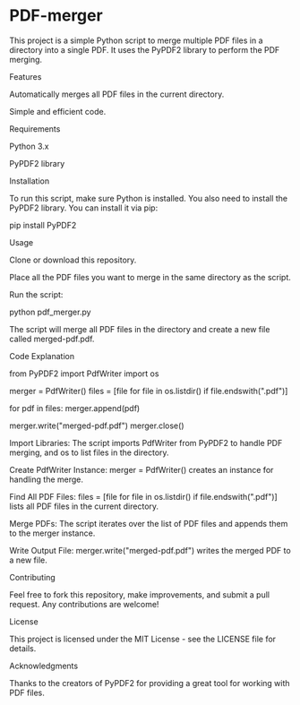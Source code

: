 # PDF-merger
This project is a simple Python script to merge multiple PDF files in a directory into a single PDF. It uses the PyPDF2 library to perform the PDF merging.

Features

Automatically merges all PDF files in the current directory.

Simple and efficient code.

Requirements

Python 3.x

PyPDF2 library

Installation

To run this script, make sure Python is installed. You also need to install the PyPDF2 library. You can install it via pip:

pip install PyPDF2

Usage

Clone or download this repository.

Place all the PDF files you want to merge in the same directory as the script.

Run the script:

python pdf_merger.py

The script will merge all PDF files in the directory and create a new file called merged-pdf.pdf.

Code Explanation

from PyPDF2 import PdfWriter
import os

merger = PdfWriter()
files = [file for file in os.listdir() if file.endswith(".pdf")]

for pdf in files:
    merger.append(pdf)

merger.write("merged-pdf.pdf")
merger.close()

Import Libraries: The script imports PdfWriter from PyPDF2 to handle PDF merging, and os to list files in the directory.

Create PdfWriter Instance: merger = PdfWriter() creates an instance for handling the merge.

Find All PDF Files: files = [file for file in os.listdir() if file.endswith(".pdf")] lists all PDF files in the current directory.

Merge PDFs: The script iterates over the list of PDF files and appends them to the merger instance.

Write Output File: merger.write("merged-pdf.pdf") writes the merged PDF to a new file.

Contributing

Feel free to fork this repository, make improvements, and submit a pull request. Any contributions are welcome!

License

This project is licensed under the MIT License - see the LICENSE file for details.

Acknowledgments

Thanks to the creators of PyPDF2 for providing a great tool for working with PDF files.